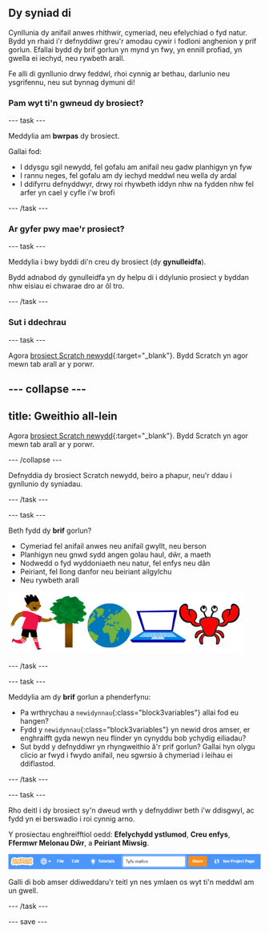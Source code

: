 ## Dy syniad di

Cynllunia dy anifail anwes rhithwir, cymeriad, neu efelychiad o fyd natur. Bydd yn rhaid i'r defnyddiwr greu'r amodau cywir i fodloni anghenion y prif gorlun. Efallai bydd dy brif gorlun yn mynd yn fwy, yn ennill profiad, yn gwella ei iechyd, neu rywbeth arall.

Fe alli di gynllunio drwy feddwl, rhoi cynnig ar bethau, darlunio neu ysgrifennu, neu sut bynnag dymuni di!

### Pam wyt ti'n gwneud dy brosiect?

--- task ---

Meddylia am **bwrpas** dy brosiect.

Gallai fod:
- I ddysgu sgil newydd, fel gofalu am anifail neu gadw planhigyn yn fyw
- I rannu neges, fel gofalu am dy iechyd meddwl neu wella dy ardal
- I ddifyrru defnyddwyr, drwy roi rhywbeth iddyn nhw na fydden nhw fel arfer yn cael y cyfle i'w brofi

--- /task ---

### Ar gyfer pwy mae'r prosiect?

--- task ---

Meddylia i bwy byddi di'n creu dy brosiect (dy **gynulleidfa**).

Bydd adnabod dy gynulleidfa yn dy helpu di i ddylunio prosiect y byddan nhw eisiau ei chwarae dro ar ôl tro.

--- /task ---

### Sut i ddechrau

--- task ---

Agora [brosiect Scratch newydd](http://rpf.io/scratch-new){:target="_blank"}. Bydd Scratch yn agor mewn tab arall ar y porwr.

--- collapse ---
---
title: Gweithio all-lein
---

Agora [brosiect Scratch newydd](http://rpf.io/scratch-new){:target="_blank"}. Bydd Scratch yn agor mewn tab arall ar y porwr.

--- /collapse ---

Defnyddia dy brosiect Scratch newydd, beiro a phapur, neu'r ddau i gynllunio dy syniadau.

--- /task ---

--- task ---

Beth fydd dy **brif** gorlun?
+ Cymeriad fel anifail anwes neu anifail gwyllt, neu berson
+ Planhigyn neu gnwd sydd angen golau haul, dŵr, a maeth
+ Nodwedd o fyd wyddoniaeth neu natur, fel enfys neu dân
+ Peiriant, fel llong danfor neu beiriant ailgylchu
+ Neu rywbeth arall

![Rhai enghreifftiau o gorluniau galli di eu defnyddio; cranc, coeden, y byd, gliniadur.](images/sprite-examples.png)

--- /task ---

--- task ---

Meddylia am dy **brif** gorlun a phenderfynu:

+ Pa wrthrychau a `newidynnau`{:class="block3variables"} allai fod eu hangen?
+ Fydd y `newidynnau`{:class="block3variables"} yn newid dros amser, er enghraifft gyda newyn neu flinder yn cynyddu bob ychydig eiliadau?
+ Sut bydd y defnyddiwr yn rhyngweithio â'r prif gorlun? Gallai hyn olygu clicio ar fwyd i fwydo anifail, neu sgwrsio â chymeriad i leihau ei ddiflastod.

--- /task ---

--- task ---

Rho deitl i dy brosiect sy'n dweud wrth y defnyddiwr beth i'w ddisgwyl, ac fydd yn ei berswadio i roi cynnig arno.

Y prosiectau enghreifftiol oedd: **Efelychydd ystlumod**, **Creu enfys**, **Ffermwr Melonau Dŵr**, a **Peiriant Miwsig**.

![Bar dewislen Scratch gyda theitl enw'r prosiect wedi'i lenwi.](images/project-name.png)

Galli di bob amser ddiweddaru'r teitl yn nes ymlaen os wyt ti'n meddwl am un gwell.

--- /task ---

--- save ---
